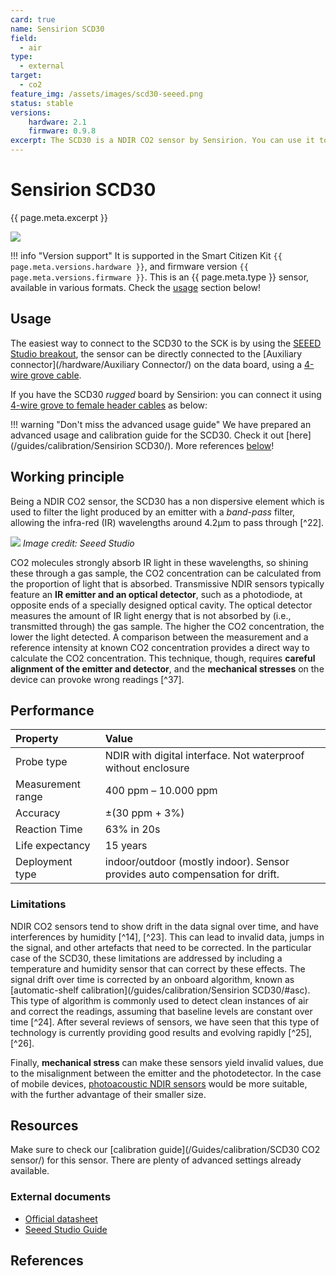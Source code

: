 ```yaml
---
card: true
name: Sensirion SCD30
field:
  - air
type:
  - external
target:
  - co2
feature_img: /assets/images/scd30-seeed.png
status: stable
versions:
    hardware: 2.1
    firmware: 0.9.8
excerpt: The SCD30 is a NDIR CO2 sensor by Sensirion. You can use it to measure CO2 in indoor spaces or for experiments where you need to know an accurate CO2 level.
---
```


<!-- TODO - Proofread + check on links -->
# Sensirion SCD30

{{ page.meta.excerpt }}

![]({{page.meta.feature_img}})

<!-- TODO - Make this chunk reproducible over other pages -->
!!! info "Version support"
    It is supported in the Smart Citizen Kit `{{ page.meta.versions.hardware }}`, and firmware version `{{ page.meta.versions.firmware }}`. This is an {{ page.meta.type }} sensor, available in various formats. Check the [usage](#usage) section below!

## Usage

<!-- TODO - Insert versions -->

The easiest way to connect to the SCD30 to the SCK is by using the [SEEED Studio breakout](https://www.seeedstudio.com/Grove-CO2-Temperature-Humidity-Sensor-SCD30-p-2911.html), the sensor can be directly connected to the [Auxiliary connector](/hardware/Auxiliary Connector/) on the data board, using a [4-wire grove cable](https://www.seeedstudio.com/cables-c-949.html).

<!-- TODO - Image showing how to connect it to the kit -->

If you have the SCD30 _rugged_ board by Sensirion: you can connect it using [4-wire grove to female header cables](https://www.seeedstudio.com/Grove-4-pin-Female-Jumper-to-Grove-4-pin-Conversion-Cable-5-PCs-per-PAck.html) as below:

<!-- TODO - Image showing how to connect it to the kit -->

!!! warning "Don't miss the advanced usage guide"
    We have prepared an advanced usage and calibration guide for the SCD30. Check it out [here](/guides/calibration/Sensirion SCD30/). More references [below](#references)!

## Working principle

Being a NDIR CO2 sensor, the SCD30 has a non dispersive element which is used to filter the light produced by an emitter with a _band-pass_ filter, allowing the infra-red (IR) wavelengths around 4.2μm to pass through [^22].

![](https://files.seeedstudio.com/products/101020634/3.png)
_Image credit: Seeed Studio_
<!-- TODO: figcaption style -->

CO2 molecules strongly absorb IR light in these wavelengths, so shining these through a gas sample, the CO2 concentration can be calculated from the proportion of light that is absorbed. Transmissive NDIR sensors typically feature an **IR emitter and an optical detector**, such as a photodiode, at opposite ends of a specially designed optical cavity. The optical detector measures the amount of IR light energy that is not absorbed by (i.e., transmitted through) the gas sample. The higher the CO2 concentration, the lower the light detected. A comparison between the measurement and a reference intensity at known CO2 concentration provides a direct way to calculate the CO2 concentration. This technique, though, requires **careful alignment of the emitter and detector**, and the **mechanical stresses** on the device can provoke wrong readings [^37].

<!-- TODO - Add references -->

## Performance

|Property               |Value                                                                          |
|:-                     |:-                                                                             |
|Probe type  			|NDIR with digital interface. Not waterproof without enclosure                  |
|Measurement range 	    |400 ppm – 10.000 ppm                                                           |
|Accuracy 			    |±(30 ppm + 3%)                                                                 |
|Reaction Time     		|63% in 20s                                                                     |
|Life expectancy     	|15 years                                                                       |
|Deployment type 		|indoor/outdoor (mostly indoor). Sensor provides auto compensation for drift.   |

### Limitations

NDIR CO2 sensors tend to show drift in the data signal over time, and have interferences by humidity [^14], [^23]. This can lead to invalid data, jumps in the signal, and other artefacts that need to be corrected. In the particular case of the SCD30, these limitations are addressed by including a temperature and humidity sensor that can correct by these effects. The signal drift over time is corrected by an onboard algorithm, known as [automatic-shelf calibration](/guides/calibration/Sensirion SCD30/#asc). This type of algorithm is commonly used to detect clean instances of air and correct the readings, assuming that baseline levels are constant over time [^24]. After several reviews of sensors, we have seen that this type of technology is currently providing good results and evolving rapidly [^25], [^26].

Finally, **mechanical stress** can make these sensors yield invalid values, due to the misalignment between the emitter and the photodetector. In the case of mobile devices, [photoacoustic NDIR sensors](/hardware/sensors/air/co2/Sensirion_SCD4X/) would be more suitable, with the further advantage of their smaller size.

## Resources

Make sure to check our [calibration guide](/Guides/calibration/SCD30 CO2 sensor/) for this sensor. There are plenty of advanced settings already available.

### External documents

- [Official datasheet](https://www.sensirion.com/fileadmin/user_upload/customers/sensirion/Dokumente/9.5_CO2/Sensirion_CO2_Sensors_SCD30_Datasheet.pdf)
- [Seeed Studio Guide](https://wiki.seeedstudio.com/Grove-CO2_Temperature_Humidity_Sensor-SCD30/)

## References


